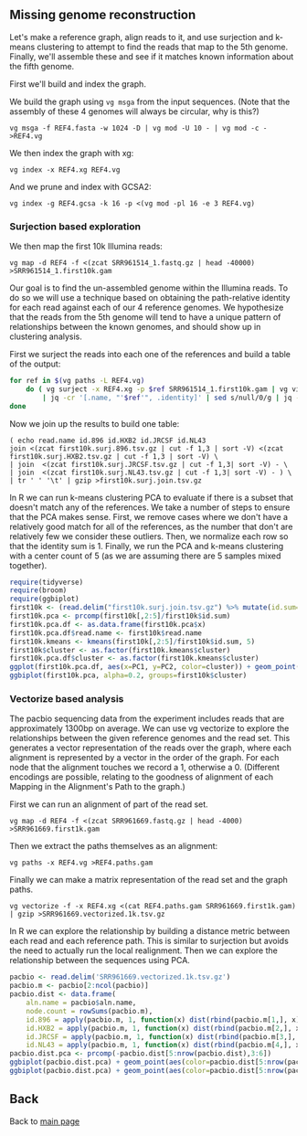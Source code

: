 ## Missing genome reconstruction

Let's make a reference graph, align reads to it, and use surjection and k-means clustering to attempt to find the reads that map to the 5th genome. Finally, we'll assemble these and see if it matches known information about the fifth genome.

First we'll build and index the graph.

We build the graph using `vg msga` from the input sequences. (Note that the assembly of these 4 genomes will always be circular, why is this?)

```
vg msga -f REF4.fasta -w 1024 -D | vg mod -U 10 - | vg mod -c -  >REF4.vg
```

We then index the graph with xg:

```
vg index -x REF4.xg REF4.vg
```

And we prune and index with GCSA2:

```
vg index -g REF4.gcsa -k 16 -p <(vg mod -pl 16 -e 3 REF4.vg)
```

### Surjection based exploration

We then map the first 10k Illumina reads:

```
vg map -d REF4 -f <(zcat SRR961514_1.fastq.gz | head -40000) >SRR961514_1.first10k.gam
```

Our goal is to find the un-assembled genome within the Illumina reads. To do so we will use a technique based on obtaining the path-relative identity for each read against each of our 4 reference genomes. We hypothesize that the reads from the 5th genome will tend to have a unique pattern of relationships between the known genomes, and should show up in clustering analysis.

First we surject the reads into each one of the references and build a table of the output:

```bash
for ref in $(vg paths -L REF4.vg)
    do ( vg surject -x REF4.xg -p $ref SRR961514_1.first10k.gam | vg view -a - \
        | jq -cr '[.name, "'$ref'", .identity]' | sed s/null/0/g | jq -cr @tsv ) | gzip >first10k.surj.$ref.tsv.gz
done
```

Now we join up the results to build one table:

```
( echo read.name id.896 id.HXB2 id.JRCSF id.NL43
join <(zcat first10k.surj.896.tsv.gz | cut -f 1,3 | sort -V) <(zcat first10k.surj.HXB2.tsv.gz | cut -f 1,3 | sort -V) \
| join  <(zcat first10k.surj.JRCSF.tsv.gz | cut -f 1,3| sort -V) - \
| join  <(zcat first10k.surj.NL43.tsv.gz | cut -f 1,3| sort -V) - ) \
| tr ' ' '\t' | gzip >first10k.surj.join.tsv.gz
```

In R we can run k-means clustering PCA to evaluate if there is a subset that doesn't match any of the references.
We take a number of steps to ensure that the PCA makes sense. First, we remove cases where we don't have a relatively good match for all of the references, as the number that don't are relatively few we consider these outliers.
Then, we normalize each row so that the identity sum is 1.
Finally, we run the PCA and k-means clustering with a center count of 5 (as we are assuming there are 5 samples mixed together).

```R
require(tidyverse)
require(broom)
require(ggbiplot)
first10k <- (read.delim("first10k.surj.join.tsv.gz") %>% mutate(id.sum=id.896+id.HXB2+id.JRCSF+id.NL43) %>% subset(id.sum > 0.95*4))
first10k.pca <- prcomp(first10k[,2:5]/first10k$id.sum)
first10k.pca.df <- as.data.frame(first10k.pca$x)
first10k.pca.df$read.name <- first10k$read.name
first10k.kmeans <- kmeans(first10k[,2:5]/first10k$id.sum, 5)
first10k$cluster <- as.factor(first10k.kmeans$cluster)
first10k.pca.df$cluster <- as.factor(first10k.kmeans$cluster)
ggplot(first10k.pca.df, aes(x=PC1, y=PC2, color=cluster)) + geom_point()
ggbiplot(first10k.pca, alpha=0.2, groups=first10k$cluster)
```

### Vectorize based analysis

The pacbio sequencing data from the experiment includes reads that are approximately 1300bp on average.
We can use vg vectorize to explore the relationships between the given reference genomes and the read set.
This generates a vector representation of the reads over the graph, where each alignment is represented by a vector in the order of the graph.
For each node that the alignment touches we record a 1, otherwise a 0.
(Different encodings are possible, relating to the goodness of alignment of each Mapping in the Alignment's Path to the graph.)

First we can run an alignment of part of the read set.

```
vg map -d REF4 -f <(zcat SRR961669.fastq.gz | head -4000) >SRR961669.first1k.gam
```

Then we extract the paths themselves as an alignment:

```
vg paths -x REF4.vg >REF4.paths.gam
```

Finally we can make a matrix representation of the read set and the graph paths.

```
vg vectorize -f -x REF4.xg <(cat REF4.paths.gam SRR961669.first1k.gam) | gzip >SRR961669.vectorized.1k.tsv.gz
```

In R we can explore the relationship by building a distance metric between each read and each reference path.
This is similar to surjection but avoids the need to actually run the local realignment.
Then we can explore the relationship between the sequences using PCA.

```R
pacbio <- read.delim('SRR961669.vectorized.1k.tsv.gz')
pacbio.m <- pacbio[2:ncol(pacbio)]
pacbio.dist <- data.frame(
    aln.name = pacbio$aln.name,
    node.count = rowSums(pacbio.m),
    id.896 = apply(pacbio.m, 1, function(x) dist(rbind(pacbio.m[1,], x))),
    id.HXB2 = apply(pacbio.m, 1, function(x) dist(rbind(pacbio.m[2,], x))),
    id.JRCSF = apply(pacbio.m, 1, function(x) dist(rbind(pacbio.m[3,], x))),
    id.NL43 = apply(pacbio.m, 1, function(x) dist(rbind(pacbio.m[4,], x))))
pacbio.dist.pca <- prcomp(-pacbio.dist[5:nrow(pacbio.dist),3:6])
ggbiplot(pacbio.dist.pca) + geom_point(aes(color=pacbio.dist[5:nrow(pacbio.dist),]$node.count+1)) + scale_color_continuous("node count") + theme_bw()
ggbiplot(pacbio.dist.pca) + geom_point(aes(color=pacbio.dist[5:nrow(pacbio.dist),]$node.count+1)) + scale_color_continuous("node count") + theme_bw()
```
## Back

Back to [main page](https://gtpb.github.io/CPANG18/)
